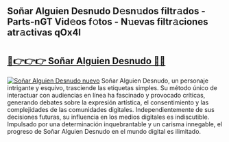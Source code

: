 ## Soñar Alguien Desnudo D𝚎sn𝚞dos filtr𝚊dos - Parts-nGT Vid𝚎os f𝚘tos - N𝚞evas filtr𝚊ciones atr𝚊ctivas qOx4l

# <h2><a href="http://mb4i3xl.tromn.icu/?c=So%c3%b1ar+Alguien+Desnudo">🔗👉👉👉 Soñar Alguien Desnudo 🔗🔗</a></h2>

[![Soñar Alguien Desnudo nuevo](https://i.imgur.com/pEAQMta.gif)](http://mb4i3xl.tromn.icu/?c=So%c3%b1ar+Alguien+Desnudo)
Soñar Alguien Desnudo, un personaje intrigante y esquivo, trasciende las etiquetas simples. Su método único de interactuar con audiencias en línea ha fascinado y provocado críticas, generando debates sobre la expresión artística, el consentimiento y las complejidades de las comunidades digitales. Independientemente de sus decisiones futuras, su influencia en los medios digitales es indiscutible. Impulsado por una determinación inquebrantable y un carisma innegable, el progreso de Soñar Alguien Desnudo en el mundo digital es ilimitado.
